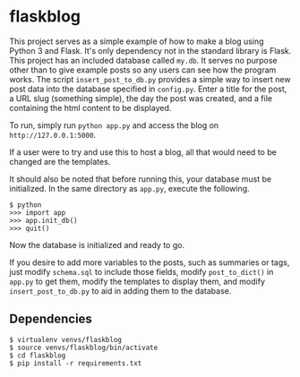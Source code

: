 # flaskblog

This project serves as a simple example of how to make a blog using Python 3 and Flask.
It's only dependency not in the standard library is Flask.
This project has an included database called `my.db`.
It serves no purpose other than to give example posts so any users can see how the program works.
The script `insert_post_to_db.py` provides a simple way to insert new post data into the database specified in `config.py`.
Enter a title for the post, a URL slug (something simple), the day the post was created, and a file containing the html content to be displayed.

To run, simply run `python app.py` and access the blog on `http://127.0.0.1:5000`.

If a user were to try and use this to host a blog, all that would need to be changed are the templates.

It should also be noted that before running this, your database must be initialized.
In the same directory as `app.py`, execute the following.

```
$ python
>>> import app
>>> app.init_db()
>>> quit()
```

Now the database is initialized and ready to go.

If you desire to add more variables to the posts, such as summaries or tags, just modify `schema.sql` to include those fields,
modify `post_to_dict()` in `app.py` to get them, modify the templates to display them, and modify `insert_post_to_db.py` to
aid in adding them to the database.

## Dependencies

```
$ virtualenv venvs/flaskblog
$ source venvs/flaskblog/bin/activate
$ cd flaskblog
$ pip install -r requirements.txt
```
